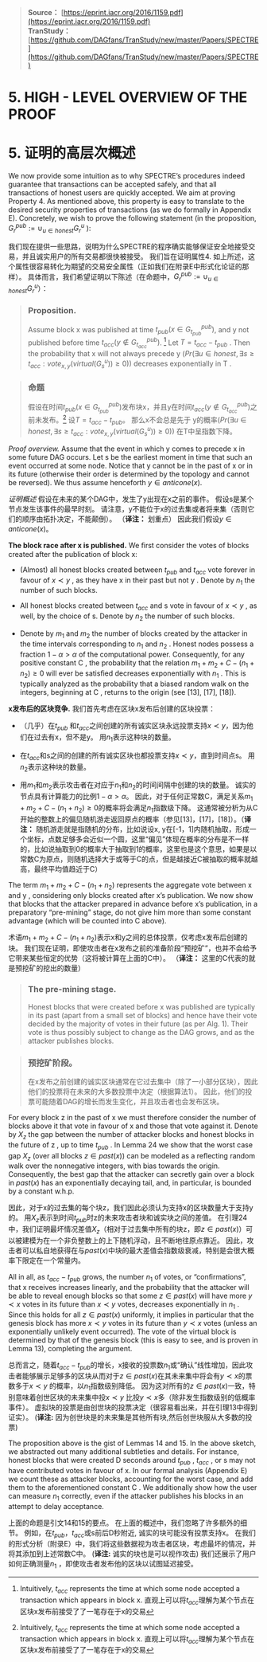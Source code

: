 > **Source：** [https://eprint.iacr.org/2016/1159.pdf](https://eprint.iacr.org/2016/1159.pdf)  
> **TranStudy：** [https://github.com/DAGfans/TranStudy/new/master/Papers/SPECTRE](https://github.com/DAGfans/TranStudy/new/master/Papers/SPECTRE)

# 5. HIGH - LEVEL OVERVIEW OF THE PROOF
# 5. 证明的高层次概述


We now provide some intuition as to why SPECTRE’s procedures indeed guarantee that transactions can be accepted safely, and that all transactions of honest users are quickly accepted. 
We aim at proving Property 4. 
As mentioned above, this property is easy to translate to the desired security properties of transactions (as we do formally in Appendix E). 
Concretely, we wish to prove the following statement (in the proposition, $G_r^{pub} := ∪_{u∈honest} G_r^u$ ):

我们现在提供一些思路，说明为什么SPECTRE的程序确实能够保证安全地接受交易，并且诚实用户的所有交易都很快被接受。 
我们旨在证明属性4.
如上所述，这个属性很容易转化为期望的交易安全属性（正如我们在附录E中形式化论证的那样）。 
具体而言，我们希望证明以下陈述（在命题中，$G_r^{pub} := ∪_{u∈honest} G_r^u$）：

>### Proposition. 
>Assume block x was published at time $t_{pub}(x ∈ G_{t_{pub}}^{pub} )$, and y not published before  time $t_{acc}(y ∉ G_{t_{acc}}^{pub})$. [^4] 
>Let $T = t_{acc}-t_{pub}$ . 
>Then the probability that x will not always precede y ($Pr (∃u ∈ honest, ∃s ≥ t_{acc} : vote_{x,y}(virtual (G_s^u )) ≥ 0)$) decreases exponentially in T .

>### 命题
>假设在时间$t_{pub}(x ∈ G_{t_{pub}}^{pub} )$发布块x，并且y在时间$t_{acc}(y ∉ G_{t_{acc}}^{pub})$之前未发布。[^4]
>设$T = t_{acc}-t_{pub}$。 
>那么x不会总是先于 y的概率($Pr (∃u ∈ honest, ∃s ≥ t_{acc} : vote_{x,y}(virtual (G_s^u )) ≥ 0)$) 在T中呈指数下降。

*Proof overview.* 
Assume that the event in which y comes to precede x in some future DAG occurs. 
Let s be the earliest moment in time that such an event occurred at some node. 
Notice that y cannot be in the past of x or in its future (otherwise their order is determined by the topology and cannot be reversed). 
We thus assume henceforth $y ∈ anticone (x)$.

*证明概述* 
假设在未来的某个DAG中，发生了y出现在x之前的事件。 
假设s是某个节点发生该事件的最早时刻。 
请注意，y不能位于x的过去集或者将来集（否则它们的顺序由拓扑决定，不能颠倒）。
（**译注：** 划重点）
 因此我们假设$y ∈ anticone (x)$。

**The block race after x is published.** We ﬁrst consider the votes of blocks created after the publication of block x:

* (Almost) all honest blocks created between $t_{pub}$ and $t_{acc}$ vote forever in favour of $x≺y$ , as they have x in their past but not y . Denote by $n_1$ the number of such blocks.

* All honest blocks created between $t_{acc}$ and s vote in favour of $x≺y$ , as well, by the choice of s. Denote by $n_2$ the number of such blocks.

* Denote by $m_1$ and $m_2$ the number of blocks created by the attacker in the time intervals corresponding to $n_1$ and $n_2$ . Honest nodes possess a fraction $1-α > α$ of the computational power. Consequently, for any positive constant C , the probability that the relation $m_1+m_2+C-(n_1 + n_2 ) ≥ 0$ will ever be satisﬁed decreases exponentially with $n_1$ . This is typically analyzed as the probability that a biased random walk on the integers, beginning at C , returns to the origin (see [13], [17], [18]).

**x发布后的区块竞争.** 我们首先考虑在区块x发布后创建的区块投票：

* （几乎）在$t_{pub}$ 和$t_{acc}$之间创建的所有诚实区块永远投票支持$x≺y$，因为他们在过去有x，但不是y。 用$n_1$表示这种块的数量。

* 在$t_{acc}$和s之间的创建的所有诚实区块也都投票支持$x≺y$，直到时间点s。 用$n_2$表示这种块的数量。

* 用$m_1$和$m_2$表示攻击者在对应于$n_1$和$n_2$的时间间隔中创建的块的数量。 诚实的节点具有计算能力的比例$1-α > α$。 因此，对于任何正常数C，满足关系$m_1+m_2+C-(n_1 + n_2 ) ≥ 0$的概率将会满足$n_1$指数级下降。 这通常被分析为从C开始的整数上的偏见随机游走返回原点的概率（参见[13]，[17]，[18]）。（**译注：** 随机游走就是指随机的分布，比如说设x, y在[-1，1]内随机抽取，形成一个坐标，点数足够多会近似一个圆，这里“偏见”体现在概率的分布是不一样的，比如说抽取到0的概率大于抽取到1的概率，这里也是这个意思，如果是以常数C为原点，则随机选择大于或等于C的点，但是越接近C被抽取的概率就越高，最终平均值趋近于C）

The term $m_1+m_2+C-(n_1 + n_2 )$ represents the aggregate vote between x and y , considering only blocks created after x’s publication. 
We now show that blocks that the attacker prepared in advance before x’s publication, in a preparatory “pre-mining” stage, do not give him more than some constant advantage (which will be counted into C above).

术语$m_1+m_2+C-(n_1 + n_2 )$表示x和y之间的总体投票，仅考虑x发布后创建的块。
我们现在证明，即使攻击者在x发布之前的准备阶段“预挖矿”，也并不会给予它带来某些恒定的优势（这将被计算在上面的C中）。
（**译注：** 这里的C代表的就是预挖矿的挖出的数量）

[^4]: Intuitively, $t_{acc}$ represents the time at which some node accepted a transaction which appears in block x. 
直观上可以将$t_{acc}$理解为某个节点在区块x发布前接受了了一笔存在于x的交易

>### The pre-mining stage. 
>Honest blocks that were created before x was published are typically in its past (apart from a small set of blocks) and hence have their vote decided by the majority of votes in their future (as per Alg. 1). 
>Their vote is thus possibly subject to change as the DAG grows, and as the attacker publishes blocks.

> ### 预挖矿阶段。
>在x发布之前创建的诚实区块通常在它过去集中（除了一小部分区块），因此他们的投票将在未来的大多数投票中决定（根据算法1）。 
>因此，他们的投票可能随着DAG的增长而发生变化，并且攻击者也会发布区块。

For every block z in the past of x we must therefore consider the number of blocks above it that vote in favour of x and those that vote against it. 
Denote by $X_z$ the gap between the number of attacker blocks and honest blocks in the future of z , up to time $t_{pub}$ . 
In Lemma 24 we show that the worst case gap $X_z$ (over all blocks $z ∈ past (x)$) can be modeled as a reﬂecting random walk over the nonnegative integers, with bias towards the origin. 
Consequently, the best gap that the attacker can secretly gain over a block in $past (x)$ has an exponentially decaying tail, and, in particular, is bounded by a constant w.h.p.

因此，对于x的过去集的每个块z，我们因此必须认为支持x的区块数量大于支持y的。
用$X_z$表示到时间$t_{pub}$时z的未来攻击者块和诚实块之间的差值。
在引理24中，我们证明最坏情况差值$X_z$（相对于过去集中所有的块z，即$z ∈ past (x)$）可以被建模为在一个非负整数上的上下随机浮动，且不断地往原点靠近。
因此，攻击者可以私自地获得在与$past (x)$中块的最大差值会指数级衰减，特别是会很大概率下限定在一个常量内。

All in all, as $t_{acc}-t_{pub}$ grows, the number $n_1$ of votes, or “conﬁrmations”, that x receives increases linearly, and the probability that the attacker will be able to reveal enough blocks so that some $z ∈ past (x)$ will have more $y≺x$ votes in its future than $x≺y$ votes, decreases exponentially in $n_1$ . 
Since this holds for all $z ∈ past (x)$ uniformly, it implies in particular that the genesis block has more $x≺y$ votes in its future than $y≺x$ votes (unless an exponentially unlikely event occurred). 
The vote of the virtual block is determined by that of the genesis block (this is easy to see, and is proven in Lemma 13), completing the argument.

总而言之，随着$t_{acc}-t_{pub}$的增长，x接收的投票数$n_1$或“确认”线性增加，因此攻击者能够展示足够多的区块从而对于$z ∈ past (x)$在其未来集中将会有$y≺x$的票数多于$x≺y$ 的概率，以$n_1$指数级别降低。
因为这对所有的$z ∈ past (x)$一致，特别意味着创世区块的未来集中投$x≺y$ 比投$y≺x$多（除非发生指数级别的低概率事件）。
虚拟块的投票是由创世块的投票决定（很容易看出来，并在引理13中得到证实）。
(**译注:** 因为创世块是的未来集是其他所有块,然后创世块服从大多数的投票)

The proposition above is the gist of Lemmas 14 and 15. 
In the above sketch, we abstracted out many additional subtleties and details. 
For instance, honest blocks that were created D seconds around $t_{pub}$ , $t_{acc}$ , or s may not have contributed votes in favour of x. 
In our formal analysis (Appendix E) we count these as attacker blocks, accounting for the worst case, and add them to the aforementioned constant C . 
We additionally show how the user can measure $n_1$ correctly, even if the attacker publishes his blocks in an attempt to delay acceptance.

上面的命题是引文14和15的要点。
在上面的概述中，我们忽略了许多额外的细节。 
例如，在$t_{pub}$，$t_{acc}$或s前后D秒附近, 诚实的块可能没有投票支持x。 
在我们的形式分析（附录E）中，我们将这些数据视为攻击者区块，考虑最坏的情况，并将其添加到上述常数C中。 
(**译注:** 诚实的块也是可以视作攻击)
我们还展示了用户如何正确测量$n_1$ ，即使攻击者发布他的区块以试图延迟接受。
